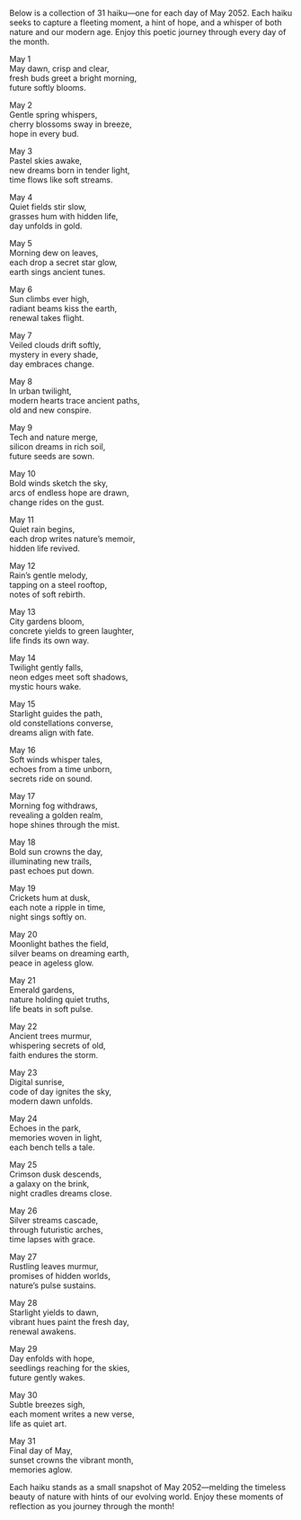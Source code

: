 Below is a collection of 31 haiku—one for each day of May 2052. Each haiku seeks to capture a fleeting moment, a hint of hope, and a whisper of both nature and our modern age. Enjoy this poetic journey through every day of the month.

May 1  
May dawn, crisp and clear,  
fresh buds greet a bright morning,  
future softly blooms.

May 2  
Gentle spring whispers,  
cherry blossoms sway in breeze,  
hope in every bud.

May 3  
Pastel skies awake,  
new dreams born in tender light,  
time flows like soft streams.

May 4  
Quiet fields stir slow,  
grasses hum with hidden life,  
day unfolds in gold.

May 5  
Morning dew on leaves,  
each drop a secret star glow,  
earth sings ancient tunes.

May 6  
Sun climbs ever high,  
radiant beams kiss the earth,  
renewal takes flight.

May 7  
Veiled clouds drift softly,  
mystery in every shade,  
day embraces change.

May 8  
In urban twilight,  
modern hearts trace ancient paths,  
old and new conspire.

May 9  
Tech and nature merge,  
silicon dreams in rich soil,  
future seeds are sown.

May 10  
Bold winds sketch the sky,  
arcs of endless hope are drawn,  
change rides on the gust.

May 11  
Quiet rain begins,  
each drop writes nature’s memoir,  
hidden life revived.

May 12  
Rain’s gentle melody,  
tapping on a steel rooftop,  
notes of soft rebirth.

May 13  
City gardens bloom,  
concrete yields to green laughter,  
life finds its own way.

May 14  
Twilight gently falls,  
neon edges meet soft shadows,  
mystic hours wake.

May 15  
Starlight guides the path,  
old constellations converse,  
dreams align with fate.

May 16  
Soft winds whisper tales,  
echoes from a time unborn,  
secrets ride on sound.

May 17  
Morning fog withdraws,  
revealing a golden realm,  
hope shines through the mist.

May 18  
Bold sun crowns the day,  
illuminating new trails,  
past echoes put down.

May 19  
Crickets hum at dusk,  
each note a ripple in time,  
night sings softly on.

May 20  
Moonlight bathes the field,  
silver beams on dreaming earth,  
peace in ageless glow.

May 21  
Emerald gardens,  
nature holding quiet truths,  
life beats in soft pulse.

May 22  
Ancient trees murmur,  
whispering secrets of old,  
faith endures the storm.

May 23  
Digital sunrise,  
code of day ignites the sky,  
modern dawn unfolds.

May 24  
Echoes in the park,  
memories woven in light,  
each bench tells a tale.

May 25  
Crimson dusk descends,  
a galaxy on the brink,  
night cradles dreams close.

May 26  
Silver streams cascade,  
through futuristic arches,  
time lapses with grace.

May 27  
Rustling leaves murmur,  
promises of hidden worlds,  
nature’s pulse sustains.

May 28  
Starlight yields to dawn,  
vibrant hues paint the fresh day,  
renewal awakens.

May 29  
Day enfolds with hope,  
seedlings reaching for the skies,  
future gently wakes.

May 30  
Subtle breezes sigh,  
each moment writes a new verse,  
life as quiet art.

May 31  
Final day of May,  
sunset crowns the vibrant month,  
memories aglow.

Each haiku stands as a small snapshot of May 2052—melding the timeless beauty of nature with hints of our evolving world. Enjoy these moments of reflection as you journey through the month!
